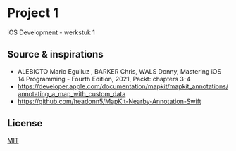 # Project 1

iOS Development - werkstuk 1

## Source & inspirations

* ALEBICTO Mario Eguiluz , BARKER Chris, WALS Donny, Mastering iOS 14 Programming - Fourth Edition, 2021, Packt: chapters 3-4
* https://developer.apple.com/documentation/mapkit/mapkit_annotations/annotating_a_map_with_custom_data
* https://github.com/headonn5/MapKit-Nearby-Annotation-Swift

## License
[MIT](https://opensource.org/licenses/MIT)

